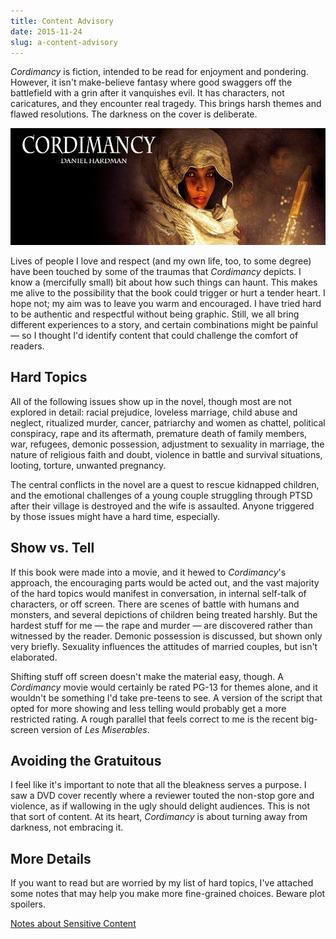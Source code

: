```yaml
---
title: Content Advisory
date: 2015-11-24
slug: a-content-advisory
---
```

<em>Cordimancy</em> is fiction, intended to be read for enjoyment and pondering. However, it isn't make-believe fantasy where good swaggers off the battlefield with a grin after it vanquishes evil. It has characters, not caricatures, and they encounter real tragedy. This brings harsh themes and flawed resolutions. The darkness on the cover is deliberate.

<img src="../assets/cordimancy_facebook.jpg" />

Lives of people I love and respect (and my own life, too, to some degree) have been touched by some of the traumas that <em>Cordimancy</em> depicts. I know a (mercifully small) bit about how such things can haunt. This makes me alive to the possibility that the book could trigger or hurt a tender heart. I hope not; my aim was to leave you warm and encouraged. I have tried hard to be authentic and respectful without being graphic. Still, we all bring different experiences to a story, and certain combinations might be painful &mdash; so I thought I'd identify content that could challenge the comfort of readers.

## Hard Topics

All of the following issues show up in the novel, though most are not explored in detail: racial prejudice, loveless marriage, child abuse and neglect, ritualized murder, cancer, patriarchy and women as chattel, political conspiracy, rape and its aftermath, premature death of family members, war, refugees, demonic possession, adjustment to sexuality in marriage, the nature of religious faith and doubt, violence in battle and survival situations, looting, torture, unwanted pregnancy.

The central conflicts in the novel are a quest to rescue kidnapped children, and the emotional challenges of a young couple struggling through PTSD after their village is destroyed and the wife is assaulted. Anyone triggered by those issues might have a hard time, especially.

## Show vs. Tell

If this book were made into a movie, and it hewed to <em>Cordimancy</em>'s approach, the encouraging parts would be acted out, and the vast majority of the hard topics would manifest in conversation, in internal self-talk of characters, or off screen. There are scenes of battle with humans and monsters, and several depictions of children being treated harshly. But the hardest stuff for me &mdash; the rape and murder &mdash; are discovered rather than witnessed by the reader. Demonic possession is discussed, but shown only very briefly. Sexuality influences the attitudes of married couples, but isn't elaborated.

Shifting stuff off screen doesn't make the material easy, though. A <em>Cordimancy</em> movie would certainly be rated PG-13 for themes alone, and it wouldn't be something I'd take pre-teens to see. A version of the script that opted for more showing and less telling would probably get a more restricted rating. A rough parallel that feels correct to me is the recent big-screen version of <em>Les Miserables</em>.

## Avoiding the Gratuitous

I feel like it's important to note that all the bleakness serves a purpose. I saw a DVD cover recently where a reviewer touted the non-stop gore and violence, as if wallowing in the ugly should delight audiences. This is not that sort of content. At its heart, <em>Cordimancy</em> is about turning away from darkness, not embracing it.

## More Details

If you want to read but are worried by my list of hard topics, I've attached some notes that may help you make more fine-grained choices. Beware plot spoilers.

<a title="Notes about Sensitive Content" href="notes-about-sensitive-content.pdf">Notes about Sensitive Content</a>
